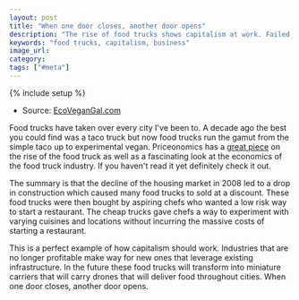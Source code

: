 ```yaml
---
layout: post
title: "When one door closes, another door opens"
description: "The rise of food trucks shows capitalism at work. Failed construction food trucks turned into a whole new type of cuisine."
keywords: "food trucks, capitalism, business"
image_url:
category:
tags: ["#meta"]
---
```

{% include setup %}
<ul class="thumbnails">
  <li class="span7">
    <div class="thumbnail">
      <amp-img src="{{ IMG_PATH }}cinnamonsnail.jpg" alt="Cinnamon snail food truck" width="1024" height="683" layout="responsive"></amp-img>
      <p>Source: <a href="http://ecovegangal.com/eat/restaurant-reviews/item/923-video-review-the-cinnamon-snail-organic-vegan-food-truck-in-nj" target="_blank">
        EcoVeganGal.com
      </a></p>
    </div>
  </li>
</ul>

Food trucks have taken over every city I've been to. A decade ago the best you could find was a taco truck but now food trucks run the gamut from the simple taco up to experimental vegan. Priceonomics has a <a href="http://blog.priceonomics.com/post/45352687467/food-truck-economics" target="_blank">great piece</a> on the rise of the food truck as well as a fascinating look at the economics of the food truck industry. If you haven't read it yet definitely check it out.

The summary is that the decline of the housing market in 2008 led to a drop in construction which caused many food trucks to sold at a discount. These food trucks were then bought by aspiring chefs who wanted a low risk way to start a restaurant. The cheap trucks gave chefs a way to experiment with varying cuisines and locations without incurring the massive costs of starting a restaurant.

This is a perfect example of how capitalism should work. Industries that are no longer profitable make way for new ones that leverage existing infrastructure. In the future these food trucks will transform into miniature carriers that will carry drones that will deliver food throughout cities. When one door closes, another door opens.
